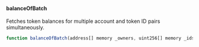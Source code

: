 #### balanceOfBatch

Fetches token balances for multiple account and token ID pairs simultaneously.

```js
function balanceOfBatch(address[] memory _owners, uint256[] memory _ids) public view returns (uint256[] memory batchBalances)
``` 